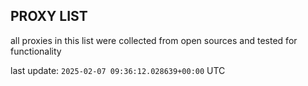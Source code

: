 ## PROXY LIST

all proxies in this list were collected from open sources and tested for functionality

last update: `2025-02-07 09:36:12.028639+00:00` UTC